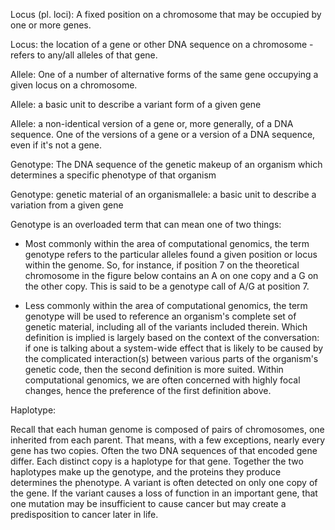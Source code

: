 Locus (pl. loci):  A fixed position on a chromosome that may be occupied by one or more genes. 

Locus: the location of a gene or other DNA sequence on a chromosome - refers to any/all alleles of that gene.

Allele: One of a number of alternative forms of the same gene occupying a given locus on a chromosome.

Allele: a basic unit to describe a variant form of a given gene

Allele: a non-identical version of a gene or, more generally, of a DNA sequence. One of the versions of a gene or a version of a DNA sequence, even if it's not a gene.

Genotype: The DNA sequence  of the genetic makeup of an organism which determines a specific phenotype of that organism

Genotype: genetic material of an organismallele: a basic unit to describe a variation from a given gene

Genotype is an overloaded term that can mean one of two things:

 - Most commonly within the area of computational genomics, the term genotype refers to the particular alleles found a given position or locus within the genome. So, for instance, if position 7 on the theoretical chromosome in the figure below contains an A on one copy and a G on the other copy. This is said to be a genotype call of A/G at position 7.

 - Less commonly within the area of computational genomics, the term genotype will be used to reference an organism's complete set of genetic material, including all of the variants included therein.
Which definition is implied is largely based on the context of the conversation: if one is talking about a system-wide effect that is likely to be caused by the complicated interaction(s) between various parts of the organism's genetic code, then the second definition is more suited. Within computational genomics, we are often concerned with highly focal changes, hence the preference of the first definition above.

Haplotype:

Recall that each human genome is composed of pairs of chromosomes, one inherited from each parent. That means, with a few exceptions, nearly every gene has two copies. Often the two DNA sequences of that encoded gene differ. Each distinct copy is a haplotype for that gene. Together the two haplotypes make up the genotype, and the proteins they produce determines the phenotype. A variant is often detected on only one copy of the gene. If the variant causes a loss of function in an important gene, that one mutation may be insufficient to cause cancer but may create a predisposition to cancer later in life.
